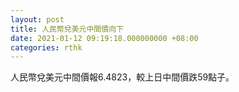 ```yaml
---
layout: post
title: 人民幣兌美元中間價向下
date: 2021-01-12 09:19:18.000000000 +08:00
categories: rthk
---
```


人民幣兌美元中間價報6.4823，較上日中間價跌59點子。
